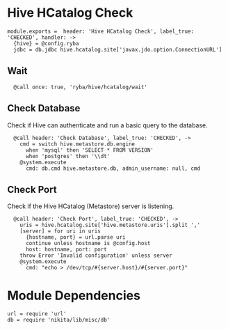 
# Hive HCatalog Check

    module.exports =  header: 'Hive HCatalog Check', label_true: 'CHECKED', handler: ->
      {hive} = @config.ryba
      jdbc = db.jdbc hive.hcatalog.site['javax.jdo.option.ConnectionURL']

## Wait

      @call once: true, 'ryba/hive/hcatalog/wait'

## Check Database

Check if Hive can authenticate and run a basic query to the database.

      @call header: 'Check Database', label_true: 'CHECKED', ->  
        cmd = switch hive.metastore.db.engine
          when 'mysql' then 'SELECT * FROM VERSION'
          when 'postgres' then '\\dt'
        @system.execute
          cmd: db.cmd hive.metastore.db, admin_username: null, cmd

## Check Port

Check if the Hive HCatalog (Metastore) server is listening.

      @call header: 'Check Port', label_true: 'CHECKED', ->
        uris = hive.hcatalog.site['hive.metastore.uris'].split ','
        [server] = for uri in uris
          {hostname, port} = url.parse uri
          continue unless hostname is @config.host
          host: hostname, port: port
        throw Error 'Invalid configuration' unless server
        @system.execute
          cmd: "echo > /dev/tcp/#{server.host}/#{server.port}"

# Module Dependencies

    url = require 'url'
    db = require 'nikita/lib/misc/db'
